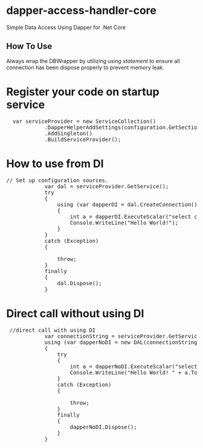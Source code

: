 # dapper-access-handler-core
Simple Data Access Using Dapper for .Net Core

## How To Use
Always wrap the DBWrapper by utilizing *using statement* to ensure all connection has been dispose properly to prevent memory leak.

# Register your code on startup service
<pre lang=c#>
  var serviceProvider = new ServiceCollection()
            .DapperHelperAddSettings(configuration.GetSection("{yourdbconnectionname}"))
            .AddSingleton<IDAL, DAL>()
            .BuildServiceProvider();
</pre>

# How to use from DI
<pre lang=c#>
// Set up configuration sources.
            var dal = serviceProvider.GetService<IDAL>();            
            try
            {
                using (var dapperDI = dal.CreateConnection())
                {
                    int a = dapperDI.ExecuteScalar<int>("select count(*) from [User]"); //your query here :P
                    Console.WriteLine("Hello World!");
                }
            }
            catch (Exception)
            {

                throw;
            }
            finally
            {
                dal.Dispose();
            }
</pre>

# Direct call without using DI
<pre lang=c#>
 //direct call with using DI
            var connectionString = serviceProvider.GetService<ConnectionSettings>();
            using (var dapperNoDI = new DAL(connectionString.ConnectionString, connectionString.ProviderName).CreateConnection())
            {
                try
                {
                    int a = dapperNoDI.ExecuteScalar<int>("select count(*) from [User]");
                    Console.WriteLine("Hello World! " + a.ToString());
                }
                catch (Exception)
                {

                    throw;
                }
                finally
                {
                    dapperNoDI.Dispose();
                }              
            }
</pre>
